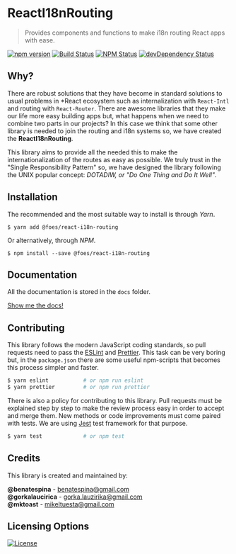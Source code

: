 # ReactI18nRouting
> Provides components and functions to make i18n routing React apps with ease.

[![npm version](https://img.shields.io/npm/v/@foes/react-i18n-routing.svg?style=flat-square)](https://www.npmjs.com/package/@foes/react-i18n-routing)
[![Build Status](http://img.shields.io/travis/FriendsOfECMAScript/ReactI18nRouting/master.svg?style=flat-square)](https://travis-ci.org/FriendsOfECMAScript/ReactI18nRouting)
[![NPM Status](http://img.shields.io/npm/dm/@foes/react-i18n-routing.svg?style=flat-square)](https://www.npmjs.org/package/@foes/react-i18n-routing)
[![devDependency Status](https://img.shields.io/david/FriendsOfECMAScript/ReactI18nRouting.svg?style=flat-square)](https://david-dm.org/FriendsOfECMAScript/ReactI18nRouting#info=dependencies)

## Why?
There are robust solutions that they have become in standard solutions to usual problems in *React ecosystem such as
internalization with `React-Intl` and routing with `React-Router`.
There are awesome libraries that they make our life more easy building apps but, what happens when we need to combine
two parts in our projects? In this case we think that some other library is needed to join the routing and i18n systems
so, we have created the **ReactI18nRouting**.

This library aims to provide all the needed this to make the internationalization of the routes as easy as possible.
We truly trust in the "Single Responsibility Pattern" so, we have designed the library following the UNIX popular
concept: *DOTADIW, or "Do One Thing and Do It Well"*.

## Installation
The recommended and the most suitable way to install is through *Yarn*.
```shell
$ yarn add @foes/react-i18n-routing
```
Or alternatively, through *NPM*.
```shell
$ npm install --save @foes/react-i18n-routing
```  

## Documentation
All the documentation is stored in the `docs` folder.

[Show me the docs!](docs/index.md)

## Contributing
This library follows the modern JavaScript coding standards, so pull requests need to pass the [ESLint][1] and
[Prettier][2]. This task can be very boring but, in the `package.json` there are some useful
npm-scripts that becomes this process simpler and faster.
```bash
$ yarn eslint           # or npm run eslint
$ yarn prettier         # or npm run prettier
```
There is also a policy for contributing to this library. Pull requests must be explained step by step to make the
review process easy in order to accept and merge them. New methods or code improvements must come paired with
tests. We are using [Jest][3] test framework for that purpose.
```bash
$ yarn test             # or npm test
```

## Credits
This library is created and maintained by:
>
**@benatespina** - [benatespina@gmail.com](mailto:benatespina@gmail.com)<br>
**@gorkalaucirica** - [gorka.lauzirika@gmail.com](mailto:gorka.lauzirika@gmail.com)<br>
**@mktoast** - [mikeltuesta@gmail.com](mailto:mikeltuesta@gmail.com)

## Licensing Options
[![License](https://img.shields.io/badge/License-MIT-yellowgreen.svg?style=flat-square)](https://github.com/FriendsOfECMAScript/ReactI18nRouting/blob/master/LICENSE)

[1]: http://eslint.org/
[2]: https://prettier.io/ 
[3]: https://facebook.github.io/jest/
